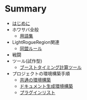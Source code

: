 # Summary

* [はじめに](/README.md)
* ホワサバ全般
  * [用語集](/src/General/Words.md)
* LightRogueRegion関連
  * [同盟ルール](/src/Domestic/Rules.md)
* 戦闘
* ツール(試作型)
  * [ブーストタイミング計算ツール](https://dtxmuramasa.github.io/AoZTools/)
* プロジェクトの環境構築手順
    * [共通の環境構築](/src/StructEnvironments/Generally.md)
    * [ドキュメント生成環境構築](/src/StructEnvironments/BuildDocument.md)
    * [プラグインリスト](/src/StructEnvironments/Plugins.md)
